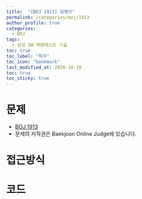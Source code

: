 ```yaml
---
title:  "[BOJ 1913] 달팽이"
permalink: /categories/boj/1913
author_profile: true
categories:
  - BOJ
tags:
  - 삼성 SW 역량테스트 기출
toc: true
toc_label: "목차"
toc_icon: "bookmark"
last_modified_at: 2020-10-19
toc: true
toc_sticky: true
---
```

# 문제
* [BOJ 1913](https://www.acmicpc.net/problem/1913)
* 문제의 저작권은 Baekjoon Online Judge에 있습니다.  

# 접근방식  


# 코드  
```java
```